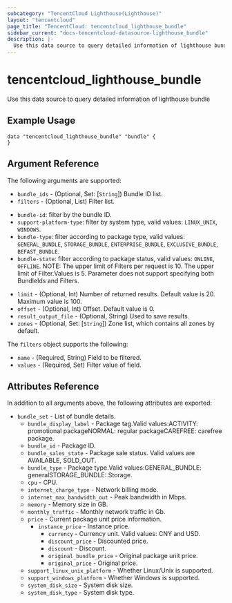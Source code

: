 ```yaml
---
subcategory: "TencentCloud Lighthouse(Lighthouse)"
layout: "tencentcloud"
page_title: "TencentCloud: tencentcloud_lighthouse_bundle"
sidebar_current: "docs-tencentcloud-datasource-lighthouse_bundle"
description: |-
  Use this data source to query detailed information of lighthouse bundle
---
```


# tencentcloud_lighthouse_bundle

Use this data source to query detailed information of lighthouse bundle

## Example Usage

```hcl
data "tencentcloud_lighthouse_bundle" "bundle" {
}
```

## Argument Reference

The following arguments are supported:

* `bundle_ids` - (Optional, Set: [`String`]) Bundle ID list.
* `filters` - (Optional, List) Filter list.
- `bundle-id`: filter by the bundle ID.
- `support-platform-type`: filter by system type, valid values: `LINUX_UNIX`, `WINDOWS`.
- `bundle-type`: filter according to package type, valid values: `GENERAL_BUNDLE`, `STORAGE_BUNDLE`, `ENTERPRISE_BUNDLE`, `EXCLUSIVE_BUNDLE`, `BEFAST_BUNDLE`.
- `bundle-state`: filter according to package status, valid values: `ONLINE`, `OFFLINE`.
NOTE: The upper limit of Filters per request is 10. The upper limit of Filter.Values is 5. Parameter does not support specifying both BundleIds and Filters.
* `limit` - (Optional, Int) Number of returned results. Default value is 20. Maximum value is 100.
* `offset` - (Optional, Int) Offset. Default value is 0.
* `result_output_file` - (Optional, String) Used to save results.
* `zones` - (Optional, Set: [`String`]) Zone list, which contains all zones by default.

The `filters` object supports the following:

* `name` - (Required, String) Field to be filtered.
* `values` - (Required, Set) Filter value of field.

## Attributes Reference

In addition to all arguments above, the following attributes are exported:

* `bundle_set` - List of bundle details.
  * `bundle_display_label` - Package tag.Valid values:ACTIVITY: promotional packageNORMAL: regular packageCAREFREE: carefree package.
  * `bundle_id` - Package ID.
  * `bundle_sales_state` - Package sale status. Valid values are AVAILABLE, SOLD_OUT.
  * `bundle_type` - Package type.Valid values:GENERAL_BUNDLE: generalSTORAGE_BUNDLE: Storage.
  * `cpu` - CPU.
  * `internet_charge_type` - Network billing mode.
  * `internet_max_bandwidth_out` - Peak bandwidth in Mbps.
  * `memory` - Memory size in GB.
  * `monthly_traffic` - Monthly network traffic in Gb.
  * `price` - Current package unit price information.
    * `instance_price` - Instance price.
      * `currency` - Currency unit. Valid values: CNY and USD.
      * `discount_price` - Discounted price.
      * `discount` - Discount.
      * `original_bundle_price` - Original package unit price.
      * `original_price` - Original price.
  * `support_linux_unix_platform` - Whether Linux/Unix is supported.
  * `support_windows_platform` - Whether Windows is supported.
  * `system_disk_size` - System disk size.
  * `system_disk_type` - System disk type.


